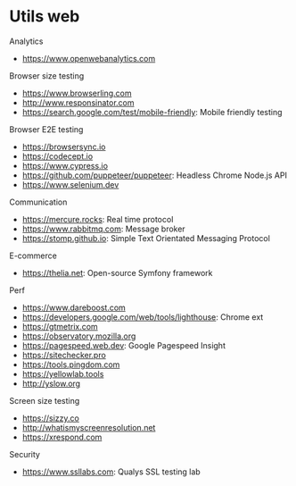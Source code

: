 # Utils web

Analytics
* https://www.openwebanalytics.com

Browser size testing
* https://www.browserling.com
* http://www.responsinator.com
* https://search.google.com/test/mobile-friendly: Mobile friendly testing

Browser E2E testing
* https://browsersync.io
* https://codecept.io
* https://www.cypress.io
* https://github.com/puppeteer/puppeteer: Headless Chrome Node.js API 
* https://www.selenium.dev

Communication
* https://mercure.rocks: Real time protocol
* https://www.rabbitmq.com: Message broker
* https://stomp.github.io: Simple Text Orientated Messaging Protocol

E-commerce
* https://thelia.net: Open-source Symfony framework

Perf
* https://www.dareboost.com
* https://developers.google.com/web/tools/lighthouse: Chrome ext
* https://gtmetrix.com
* https://observatory.mozilla.org
* https://pagespeed.web.dev: Google Pagespeed Insight
* https://sitechecker.pro
* https://tools.pingdom.com
* https://yellowlab.tools
* http://yslow.org

Screen size testing
* https://sizzy.co
* http://whatismyscreenresolution.net
* https://xrespond.com

Security
* https://www.ssllabs.com: Qualys SSL testing lab
